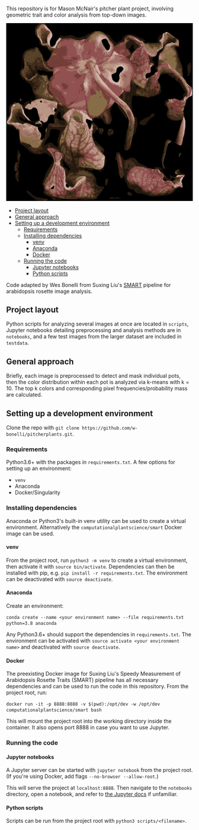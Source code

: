 This repository is for Mason McNair's pitcher plant project, involving geometric trait and color analysis from top-down images.

![Optional Text](cropped_averaged.png)

<!-- START doctoc generated TOC please keep comment here to allow auto update -->
<!-- DON'T EDIT THIS SECTION, INSTEAD RE-RUN doctoc TO UPDATE -->


- [Project layout](#project-layout)
- [General approach](#general-approach)
- [Setting up a development environment](#setting-up-a-development-environment)
  - [Requirements](#requirements)
  - [Installing dependencies](#installing-dependencies)
    - [venv](#venv)
    - [Anaconda](#anaconda)
    - [Docker](#docker)
  - [Running the code](#running-the-code)
    - [Jupyter notebooks](#jupyter-notebooks)
    - [Python scripts](#python-scripts)

<!-- END doctoc generated TOC please keep comment here to allow auto update -->

Code adapted by Wes Bonelli from Suxing Liu's [SMART](https://github.com/Computational-Plant-Science/SMART) pipeline for arabidopsis rosette image analysis.

## Project layout

Python scripts for analyzing several images at once are located in `scripts`, Jupyter notebooks detailing preprocessing and analysis methods are in `notebooks`, and a few test images from the larger dataset are included in `testdata`.

## General approach

Briefly, each image is preprocessed to detect and mask individual pots, then the color distribution within each pot is analyzed via k-means with k = 10. The top k colors and corresponding pixel frequencies/probability mass are calculated.

## Setting up a development environment

Clone the repo with `git clone https://github.com/w-bonelli/pitcherplants.git`.

### Requirements

Python3.6+ with the packages in `requirements.txt`. A few options for setting up an environment:

- `venv`
- Anaconda
- Docker/Singularity

### Installing dependencies

Anaconda or Python3's built-in venv utility can be used to create a virtual environment. Alternatively the `computationalplantscience/smart` Docker image can be used.

#### venv

From the project root, run `python3 -m venv` to create a virtual environment, then activate it with `source bin/activate`. Dependencies can then be installed with pip, e.g. `pip install -r requirements.txt`. The environment can be deactivated with `source deactivate`.

#### Anaconda

Create an environment:

```shell
conda create --name <your environment name> --file requirements.txt python=3.8 anaconda
```

Any Python3.6+ should support the dependencies in `requirements.txt`. The environment can be activated with `source activate <your environment name>` and deactivated with `source deactivate`.

#### Docker

The preexisting Docker image for Suxing Liu's Speedy Measurement of Arabidopsis Rosette Traits (SMART) pipeline has all necessary dependencies and can be used to run the code in this repository. From the project root, run:

```shell
docker run -it -p 8888:8888 -v $(pwd):/opt/dev -w /opt/dev computationalplantscience/smart bash
```

This will mount the project root into the working directory inside the container. It also opens port 8888 in case you want to use Jupyter.

### Running the code

#### Jupyter notebooks

A Jupyter server can be started with `jupyter notebook` from the project root. (If you're using Docker, add flags `--no-browser --allow-root`.)

This will serve the project at `localhost:8888`. Then navigate to the `notebooks` directory, open a notebook, and refer to [the Jupyter docs](https://jupyter.org/documentation) if unfamiliar.

#### Python scripts

Scripts can be run from the project root with `python3 scripts/<filename>`.
